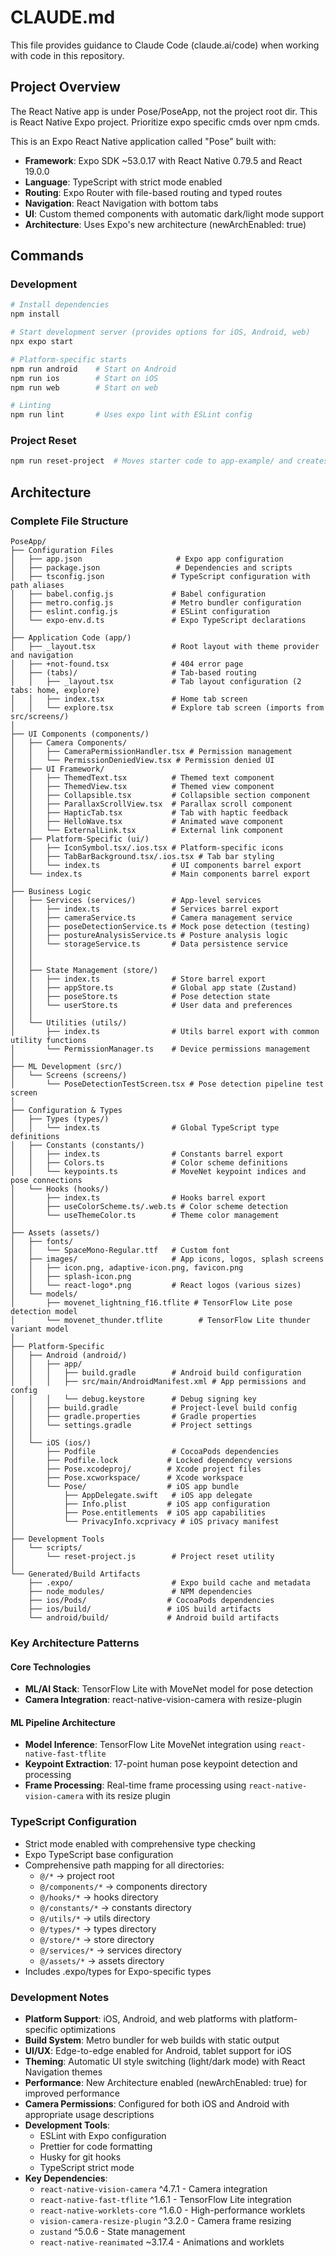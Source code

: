 # CLAUDE.md

This file provides guidance to Claude Code (claude.ai/code) when working with code in this repository.

## Project Overview
The React Native app is under Pose/PoseApp, not the project root dir.
This is React Native Expo project. Prioritize expo specific cmds over npm cmds.

This is an Expo React Native application called "Pose" built with:
- **Framework**: Expo SDK ~53.0.17 with React Native 0.79.5 and React 19.0.0
- **Language**: TypeScript with strict mode enabled
- **Routing**: Expo Router with file-based routing and typed routes
- **Navigation**: React Navigation with bottom tabs
- **UI**: Custom themed components with automatic dark/light mode support
- **Architecture**: Uses Expo's new architecture (newArchEnabled: true)

## Commands

### Development
```bash
# Install dependencies
npm install

# Start development server (provides options for iOS, Android, web)
npx expo start

# Platform-specific starts
npm run android    # Start on Android
npm run ios        # Start on iOS  
npm run web        # Start on web

# Linting
npm run lint       # Uses expo lint with ESLint config
```

### Project Reset
```bash
npm run reset-project  # Moves starter code to app-example/ and creates blank app/
```

## Architecture

### Complete File Structure
```
PoseApp/
├── Configuration Files
│   ├── app.json                     # Expo app configuration
│   ├── package.json                 # Dependencies and scripts
│   ├── tsconfig.json               # TypeScript configuration with path aliases
│   ├── babel.config.js             # Babel configuration
│   ├── metro.config.js             # Metro bundler configuration
│   ├── eslint.config.js            # ESLint configuration
│   └── expo-env.d.ts               # Expo TypeScript declarations
│
├── Application Code (app/)
│   ├── _layout.tsx                 # Root layout with theme provider and navigation
│   ├── +not-found.tsx              # 404 error page
│   ├── (tabs)/                     # Tab-based routing
│   │   ├── _layout.tsx             # Tab layout configuration (2 tabs: home, explore)
│   │   ├── index.tsx               # Home tab screen
│   │   └── explore.tsx             # Explore tab screen (imports from src/screens/)
│
├── UI Components (components/)
│   ├── Camera Components/
│   │   ├── CameraPermissionHandler.tsx # Permission management
│   │   └── PermissionDeniedView.tsx # Permission denied UI
│   ├── UI Framework/
│   │   ├── ThemedText.tsx          # Themed text component
│   │   ├── ThemedView.tsx          # Themed view component
│   │   ├── Collapsible.tsx         # Collapsible section component
│   │   ├── ParallaxScrollView.tsx  # Parallax scroll component
│   │   ├── HapticTab.tsx           # Tab with haptic feedback
│   │   ├── HelloWave.tsx           # Animated wave component
│   │   └── ExternalLink.tsx        # External link component
│   ├── Platform-Specific (ui/)
│   │   ├── IconSymbol.tsx/.ios.tsx # Platform-specific icons
│   │   ├── TabBarBackground.tsx/.ios.tsx # Tab bar styling
│   │   └── index.ts                # UI components barrel export
│   └── index.ts                    # Main components barrel export
│
├── Business Logic
│   ├── Services (services/)        # App-level services
│   │   ├── index.ts                # Services barrel export
│   │   ├── cameraService.ts        # Camera management service
│   │   ├── poseDetectionService.ts # Mock pose detection (testing)
│   │   ├── postureAnalysisService.ts # Posture analysis logic
│   │   └── storageService.ts       # Data persistence service
│   │
│   │
│   ├── State Management (store/)
│   │   ├── index.ts                # Store barrel export
│   │   ├── appStore.ts             # Global app state (Zustand)
│   │   ├── poseStore.ts            # Pose detection state
│   │   └── userStore.ts            # User data and preferences
│   │
│   └── Utilities (utils/)
│       ├── index.ts                # Utils barrel export with common utility functions
│       └── PermissionManager.ts    # Device permissions management
│
├── ML Development (src/)
│   └── Screens (screens/)
│       └── PoseDetectionTestScreen.tsx # Pose detection pipeline test screen
│
├── Configuration & Types
│   ├── Types (types/)
│   │   └── index.ts                # Global TypeScript type definitions
│   ├── Constants (constants/)
│   │   ├── index.ts                # Constants barrel export
│   │   ├── Colors.ts               # Color scheme definitions
│   │   └── keypoints.ts            # MoveNet keypoint indices and pose connections
│   └── Hooks (hooks/)
│       ├── index.ts                # Hooks barrel export
│       ├── useColorScheme.ts/.web.ts # Color scheme detection
│       └── useThemeColor.ts        # Theme color management
│
├── Assets (assets/)
│   ├── fonts/
│   │   └── SpaceMono-Regular.ttf   # Custom font
│   ├── images/                     # App icons, logos, splash screens
│   │   ├── icon.png, adaptive-icon.png, favicon.png
│   │   ├── splash-icon.png
│   │   └── react-logo*.png         # React logos (various sizes)
│   └── models/
│       ├── movenet_lightning_f16.tflite # TensorFlow Lite pose detection model
│       └── movenet_thunder.tflite        # TensorFlow Lite thunder variant model
│
├── Platform-Specific
│   ├── Android (android/)
│   │   ├── app/
│   │   │   ├── build.gradle        # Android build configuration
│   │   │   ├── src/main/AndroidManifest.xml # App permissions and config
│   │   │   └── debug.keystore      # Debug signing key
│   │   ├── build.gradle            # Project-level build config
│   │   ├── gradle.properties       # Gradle properties
│   │   └── settings.gradle         # Project settings
│   │
│   └── iOS (ios/)
│       ├── Podfile                 # CocoaPods dependencies
│       ├── Podfile.lock           # Locked dependency versions
│       ├── Pose.xcodeproj/        # Xcode project files
│       ├── Pose.xcworkspace/      # Xcode workspace
│       └── Pose/                  # iOS app bundle
│           ├── AppDelegate.swift   # iOS app delegate
│           ├── Info.plist         # iOS app configuration
│           ├── Pose.entitlements  # iOS app capabilities
│           └── PrivacyInfo.xcprivacy # iOS privacy manifest
│
├── Development Tools
│   └── scripts/
│       └── reset-project.js        # Project reset utility
│
└── Generated/Build Artifacts
    ├── .expo/                      # Expo build cache and metadata
    ├── node_modules/               # NPM dependencies
    ├── ios/Pods/                  # CocoaPods dependencies
    ├── ios/build/                 # iOS build artifacts
    └── android/build/             # Android build artifacts
```

### Key Architecture Patterns

#### Core Technologies
- **ML/AI Stack**: TensorFlow Lite with MoveNet model for pose detection
- **Camera Integration**: react-native-vision-camera with resize-plugin

#### ML Pipeline Architecture
- **Model Inference**: TensorFlow Lite MoveNet integration using `react-native-fast-tflite` 
- **Keypoint Extraction**: 17-point human pose keypoint detection and processing
- **Frame Processing**: Real-time frame processing using `react-native-vision-camera` with its resize plugin

### TypeScript Configuration
- Strict mode enabled with comprehensive type checking
- Expo TypeScript base configuration
- Comprehensive path mapping for all directories:
  - `@/*` → project root
  - `@/components/*` → components directory
  - `@/hooks/*` → hooks directory  
  - `@/constants/*` → constants directory
  - `@/utils/*` → utils directory
  - `@/types/*` → types directory
  - `@/store/*` → store directory
  - `@/services/*` → services directory
  - `@/assets/*` → assets directory
- Includes .expo/types for Expo-specific types

### Development Notes
- **Platform Support**: iOS, Android, and web platforms with platform-specific optimizations
- **Build System**: Metro bundler for web builds with static output
- **UI/UX**: Edge-to-edge enabled for Android, tablet support for iOS
- **Theming**: Automatic UI style switching (light/dark mode) with React Navigation themes
- **Performance**: New Architecture enabled (newArchEnabled: true) for improved performance
- **Camera Permissions**: Configured for both iOS and Android with appropriate usage descriptions
- **Development Tools**: 
  - ESLint with Expo configuration
  - Prettier for code formatting
  - Husky for git hooks
  - TypeScript strict mode
- **Key Dependencies**:
  - `react-native-vision-camera` ^4.7.1 - Camera integration
  - `react-native-fast-tflite` ^1.6.1 - TensorFlow Lite integration
  - `react-native-worklets-core` ^1.6.0 - High-performance worklets
  - `vision-camera-resize-plugin` ^3.2.0 - Camera frame resizing
  - `zustand` ^5.0.6 - State management
  - `react-native-reanimated` ~3.17.4 - Animations and worklets



